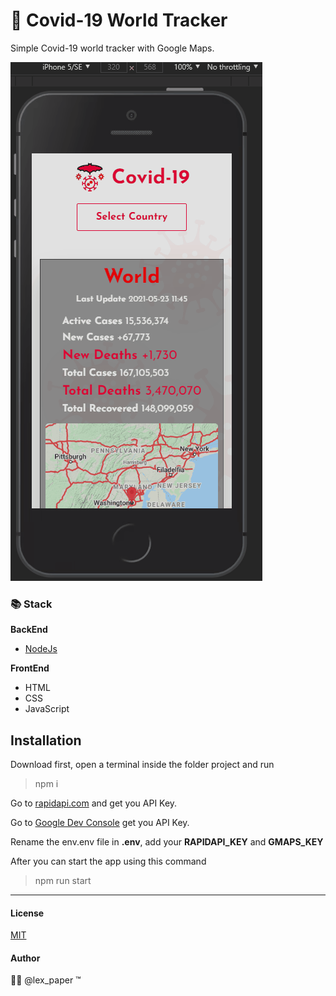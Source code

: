 # 🔴 Covid-19 World Tracker
Simple Covid-19 world tracker with Google Maps.

![Front](/public/imgs/front.gif)

### 📚 Stack
**BackEnd**
- [NodeJs](https://nodejs.org/)

**FrontEnd**
- HTML
- CSS
- JavaScript

## Installation
Download first, open a terminal inside the folder project and run
> npm i

Go to [rapidapi.com](https://rapidapi.com/slotixsro-slotixsro-default/api/covid-19-tracking) and get you API Key.

Go to [Google Dev Console](https://console.cloud.google.com) get you API Key.

Rename the env.env file in **.env**, add your **RAPIDAPI_KEY** and **GMAPS_KEY** 


After you can start the app using this command
> npm run start
***
#### License
[MIT](https://choosealicense.com/licenses/mit/)

#### Author
🤍🔥 @lex_paper ™️